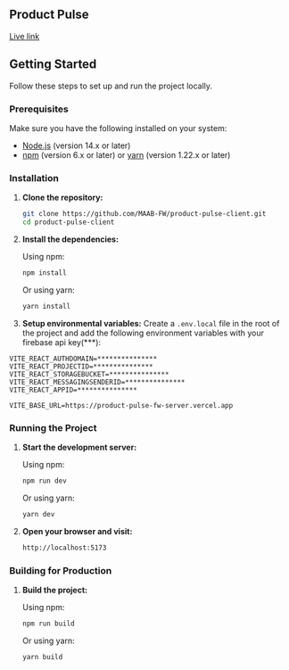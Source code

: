 ## Product Pulse

[Live link](https://product-pulse-fw.vercel.app/)

## Getting Started

Follow these steps to set up and run the project locally.

### Prerequisites

Make sure you have the following installed on your system:

-   [Node.js](https://nodejs.org/) (version 14.x or later)
-   [npm](https://www.npmjs.com/) (version 6.x or later) or [yarn](https://yarnpkg.com/) (version 1.22.x or later)

### Installation

1. **Clone the repository:**

    ```sh
    git clone https://github.com/MAAB-FW/product-pulse-client.git
    cd product-pulse-client
    ```

2. **Install the dependencies:**

    Using npm:

    ```sh
    npm install
    ```

    Or using yarn:

    ```sh
    yarn install
    ```

3. **Setup environmental variables:**
   Create a `.env.local` file in the root of the project and add the following environment variables with your firebase api key(***):

```VITE_REACT_APIKEY=***************
VITE_REACT_AUTHDOMAIN=***************
VITE_REACT_PROJECTID=***************
VITE_REACT_STORAGEBUCKET=***************
VITE_REACT_MESSAGINGSENDERID=***************
VITE_REACT_APPID=***************

VITE_BASE_URL=https://product-pulse-fw-server.vercel.app
```

### Running the Project

1. **Start the development server:**

    Using npm:

    ```sh
    npm run dev
    ```

    Or using yarn:

    ```sh
    yarn dev
    ```

2. **Open your browser and visit:**

    ```sh
    http://localhost:5173
    ```

### Building for Production

1. **Build the project:**

    Using npm:

    ```sh
    npm run build
    ```

    Or using yarn:

    ```sh
    yarn build
    ```
